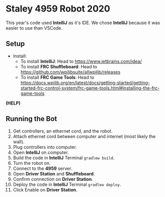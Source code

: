 # Staley 4959 Robot 2020

This year's code used **IntelliJ** as it's IDE. We chose **IntelliJ** because it was easier to use than VSCode.

## Setup

- Install:
    - To install **IntelliJ**: Head to https://www.jetbrains.com/idea/
    - To install **FRC Shuffleboard**: Head to https://github.com/wpilibsuite/allwpilib/releases
    - To install **FRC Game Tools**: Head to https://docs.wpilib.org/en/latest/docs/getting-started/getting-started-frc-control-system/frc-game-tools.html#installing-the-frc-game-tools

**(HELP)**

## Running the Bot

1. Get controllers, an ethernet cord, and the robot.
2. Attach ethernet cord between computer and internet (most likely the wall).
3. Plug controllers into computer.
4. Open **IntelliJ** on computer.
5. Build the code in **IntelliJ** Terminal ```gradlew build```.
6. Turn the robot on.
7. Connect to the **4959** server.
8. Open **Driver Station** and **Shuffleboard**.
9. Confirm connection on **Driver Station**.
10. Deploy the code in **IntelliJ** Terminal ```gradlew deploy```.
11. Click Enable on **Driver Station**.



